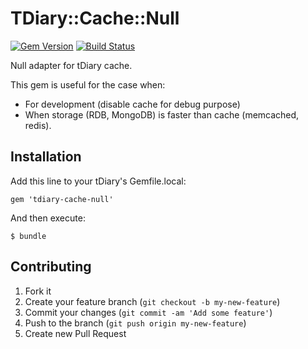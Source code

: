 # TDiary::Cache::Null

[![Gem Version](https://badge.fury.io/rb/tdiary-cache-null.png)](https://rubygems.org/gems/tdiary-cache-null) [![Build Status](https://secure.travis-ci.org/tdiary/tdiary-cache-null.png)](https://travis-ci.org/tdiary/tdiary-cache-null)

Null adapter for tDiary cache.

This gem is useful for the case when:

 - For development (disable cache for debug purpose)
 - When storage (RDB, MongoDB) is faster than cache (memcached, redis).

## Installation

Add this line to your tDiary's Gemfile.local:

    gem 'tdiary-cache-null'

And then execute:

    $ bundle

## Contributing

1. Fork it
2. Create your feature branch (`git checkout -b my-new-feature`)
3. Commit your changes (`git commit -am 'Add some feature'`)
4. Push to the branch (`git push origin my-new-feature`)
5. Create new Pull Request

